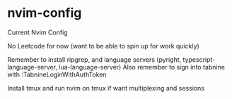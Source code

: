 # nvim-config
Current Nvim Config

No Leetcode for now (want to be able to spin up for work quickly)

Remember to install ripgrep, and language servers (pyright, typescript-language-server, lua-language-server)
Also remember to sign into tabnine with :TabnineLoginWithAuthToken

Install tmux and run nvim on tmux if want multiplexing and sessions
